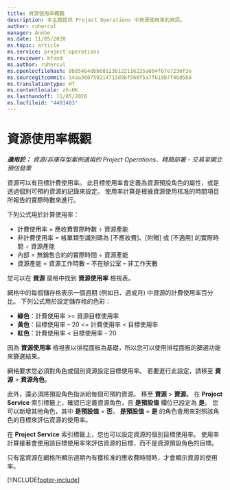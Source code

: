 ```yaml
---
title: 資源使用率概觀
description: 本主題提供 Project Operations 中資源使用率的資訊。
author: ruhercul
manager: Annbe
ms.date: 11/05/2020
ms.topic: article
ms.service: project-operations
ms.reviewer: kfend
ms.author: ruhercul
ms.openlocfilehash: 8b85464dbb68523b122116225a604f67e7236f3e
ms.sourcegitcommit: 14aa380759214713d9bf560f5a7f619b7f4bd5b8
ms.translationtype: HT
ms.contentlocale: zh-HK
ms.lasthandoff: 11/05/2020
ms.locfileid: "4401403"
---
```

# <a name="resource-utilization-overview"></a>資源使用率概觀

_**適用於：** 資源/非庫存型案例適用的 Project Operations、精簡部署 - 交易至開立預估發票_

資源可以有目標計費使用率。 此目標使用率會定義為資源預設角色的屬性，或是透過個別可預約資源的記錄來設定。 使用率計算是根據資源使用核准的時間項目所報告的實際時數來進行。

下列公式用於計算使用率：

  - 計費使用率 = 應收費實際時數 ÷ 資源產能
  - 非計費使用率 = 帳單類型識別碼為 [不應收費]、[附贈] 或 [不適用] 的實際時間 ÷ 資源產能
  - 內部 = 無銷售合約的實際時間 ÷ 資源產能
  - 資源產能 = 資源工作時數 – 不在辦公室 – 非工作天數

您可以在 **資源** 窗格中找到 **資源使用率** 檢視表。

網格中的每個儲存格表示一個週期 (例如日、週或月) 中資源的計費使用率百分比。 下列公式用於設定儲存格的色彩：

  - **綠色**：計費使用率 >= 資源目標使用率
  - **黃色**：目標使用率 – 20 <= 計費使用率 < 目標使用率
  - **紅色**：計費使用率 < 目標使用率 - 20

因為 **資源使用率** 檢視表以排程面板為基礎，所以您可以使用排程面板的篩選功能來篩選結果。

網格要求您必須對角色或個別資源設定目標使用率。 若要進行此設定，請移至 **資源** > **資源角色**。

此外，還必須將預設角色指派給每個可預約資源。 移至 **資源** > **資源**。 在 **Project Service** 索引標籤上，確認已定義資源角色，且 **是預設值** 欄位已設定為 **是**。 您可以新增其他角色，其中 **是預設值** = **否**。 **是預設值** = **是** 的角色會用來對照該角色的目標來評估資源的使用率。

在 **Project Service** 索引標籤上，您也可以設定資源的個別目標使用率。 使用率計算接著會使用該目標使用率來評估資源的目標，而不是資源預設角色的目標。

只有當資源在網格所顯示週期內有獲核准的應收費時間時，才會顯示資源的使用率。


[!INCLUDE[footer-include](../includes/footer-banner.md)]